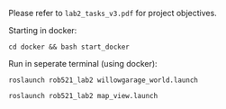 Please refer to `lab2_tasks_v3.pdf` for project objectives.

Starting in docker:

```cd docker && bash start_docker```

Run in seperate terminal (using docker):

```roslaunch rob521_lab2 willowgarage_world.launch```

```roslaunch rob521_lab2 map_view.launch```
